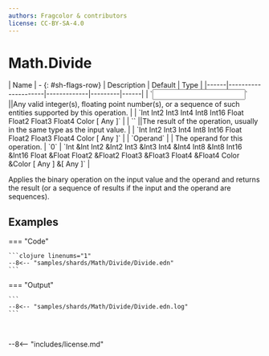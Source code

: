 ```yaml
---
authors: Fragcolor & contributors
license: CC-BY-SA-4.0
---
```



# Math.Divide

<div class="sh-parameters" markdown="1">
| Name | - {: #sh-flags-row} | Description | Default | Type |
|------|---------------------|-------------|---------|------|
| `<input>` ||Any valid integer(s), floating point number(s), or a sequence of such entities supported by this operation. | | `Int Int2 Int3 Int4 Int8 Int16 Float Float2 Float3 Float4 Color [ Any ]` |
| `<output>` ||The result of the operation, usually in the same type as the input value. | | `Int Int2 Int3 Int4 Int8 Int16 Float Float2 Float3 Float4 Color [ Any ]` |
| `Operand` |  | The operand for this operation. | `0` | `Int &Int Int2 &Int2 Int3 &Int3 Int4 &Int4 Int8 &Int8 Int16 &Int16 Float &Float Float2 &Float2 Float3 &Float3 Float4 &Float4 Color &Color [ Any ] &[ Any ]` |

</div>

Applies the binary operation on the input value and the operand and returns the result (or a sequence of results if the input and the operand are sequences).

## Examples

=== "Code"

    ```clojure linenums="1"
    --8<-- "samples/shards/Math/Divide/Divide.edn"
    ```

=== "Output"

    ```
    --8<-- "samples/shards/Math/Divide/Divide.edn.log"
    ```
&nbsp;

--8<-- "includes/license.md"
